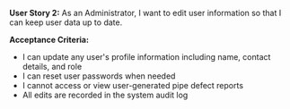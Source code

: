 **User Story 2:** As an Administrator, I want to edit user information so that I can keep user data up to date.

**Acceptance Criteria:**
- I can update any user's profile information including name, contact details, and role
- I can reset user passwords when needed
- I cannot access or view user-generated pipe defect reports
- All edits are recorded in the system audit log


